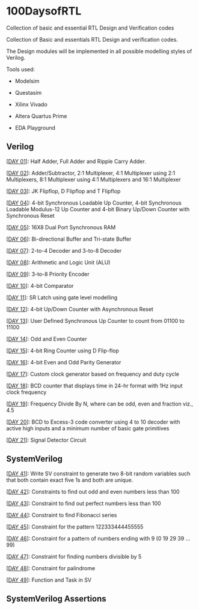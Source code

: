 # 100DaysofRTL
Collection of basic and essential RTL Design and Verification codes

Collection of Basic and essentials RTL Design and verification codes.

The Design modules will be implemented in all possible modelling styles of Verilog.

Tools used:

  - Modelsim 
  
  - Questasim 
  
  - Xilinx Vivado 
  
  - Altera Quartus Prime 
  
  - EDA Playground

## Verilog

[[DAY 01](https://github.com/c0dE3P/100DaysofRTL/tree/main/DAY%2001)]: Half Adder, Full Adder and Ripple Carry Adder.

[[DAY 02](https://github.com/c0dE3P/100DaysofRTL/tree/main/DAY%2002)]: Adder/Subtractor, 2:1 Multiplexer, 4:1 Multiplexer using 2:1 Multiplexers, 8:1 Multiplexer using 4:1 Multiplexers and 16:1 Multiplexer

[[DAY 03](https://github.com/c0dE3P/100DaysofRTL/tree/main/DAY%2003)]: JK Flipflop, D Flipflop and T Flipflop

[[DAY 04](https://github.com/c0dE3P/100DaysofRTL/tree/main/DAY%2004)]: 4-bit Synchronous Loadable Up Counter, 4-bit Synchronous Loadable Modulus-12 Up Counter and 4-bit Binary Up/Down Counter with Synchronous Reset

[[DAY 05](https://github.com/c0dE3P/100DaysofRTL/tree/main/DAY%2005)]: 16X8 Dual Port Synchronous RAM

[[DAY 06](https://github.com/c0dE3P/100DaysofRTL/tree/main/DAY%2006)]: Bi-directional Buffer and Tri-state Buffer

[[DAY 07](https://github.com/c0dE3P/100DaysofRTL/tree/main/DAY%2007)]: 2-to-4 Decoder and 3-to-8 Decoder

[[DAY 08](https://github.com/c0dE3P/100DaysofRTL/tree/main/DAY%2008)]: Arithmetic and Logic Unit (ALU)

[[DAY 09](https://github.com/c0dE3P/100DaysofRTL/tree/main/DAY%2009)]: 3-to-8 Priority Encoder

[[DAY 10](https://github.com/c0dE3P/100DaysofRTL/tree/main/DAY%2010)]: 4-bit Comparator

[[DAY 11](https://github.com/c0dE3P/100DaysofRTL/tree/main/DAY%2011)]: SR Latch using gate level modelling

[[DAY 12](https://github.com/c0dE3P/100DaysofRTL/tree/main/DAY%2012)]: 4-bit Up/Down Counter with Asynchronous Reset

[[DAY 13](https://github.com/c0dE3P/100DaysofRTL/tree/main/DAY%2013)]: User Defined Synchronous Up Counter to count from 01100 to 11100

[[DAY 14](https://github.com/c0dE3P/100DaysofRTL/tree/main/DAY%2014)]: Odd and Even Counter

[[DAY 15](https://github.com/c0dE3P/100DaysofRTL/tree/main/DAY%2015)]: 4-bit Ring Counter using D Flip-flop

[[DAY 16](https://github.com/c0dE3P/100DaysofRTL/tree/main/DAY%2016)]: 4-bit Even and Odd Parity Generator

[[DAY 17](https://github.com/c0dE3P/100DaysofRTL/tree/main/DAY%2017)]: Custom clock generator based on frequency and duty cycle

[[DAY 18](https://github.com/c0dE3P/100DaysofRTL/tree/main/DAY%2018)]: BCD counter that displays time in 24-hr format with 1Hz input clock frequency

[[DAY 19](https://github.com/c0dE3P/100DaysofRTL/tree/main/DAY%2019)]: Frequency Divide By N, where can be odd, even and fraction viz., 4.5

[[DAY 20](https://github.com/c0dE3P/100DaysofRTL/tree/main/DAY%2020)]: BCD to Excess-3 code converter using 4 to 10 decoder with active high inputs and a minimum number of basic gate primitives

[[DAY 21](https://github.com/c0dE3P/100DaysofRTL/tree/main/DAY%2021)]: Signal Detector Circuit

## SystemVerilog

[[DAY 41](https://github.com/c0dE3P/100DaysofRTL/tree/main/DAY%2041)]: Write SV constraint to generate two 8-bit random variables such that both contain exact five 1s and both are unique.

[[DAY 42](https://github.com/c0dE3P/100DaysofRTL/tree/main/DAY%2042)]: Constraints to find out odd and even numbers less than 100 

[[DAY 43](https://github.com/c0dE3P/100DaysofRTL/tree/main/DAY%2043)]: Constraint to find out perfect numbers less than 100

[[DAY 44](https://github.com/c0dE3P/100DaysofRTL/tree/main/DAY%2044)]: Constraint to find Fibonacci series

[[DAY 45](https://github.com/c0dE3P/100DaysofRTL/tree/main/DAY%2045)]: Constraint for the pattern 122333444455555

[[DAY 46](https://github.com/c0dE3P/100DaysofRTL/tree/main/DAY%2046)]: Constraint for a pattern of numbers ending with 9 (0 19 29 39 ... 99)

[[DAY 47](https://github.com/c0dE3P/100DaysofRTL/tree/main/DAY%2047)]: Constraint for finding numbers divisible by 5

[[DAY 48](https://github.com/c0dE3P/100DaysofRTL/tree/main/DAY%2048)]: Constraint for palindrome

[[DAY 49](https://github.com/c0dE3P/100DaysofRTL/tree/main/DAY%2049)]: Function and Task in SV

## SystemVerilog Assertions
